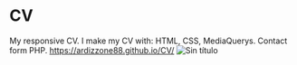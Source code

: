# CV
My responsive CV.
I make my CV with: HTML, CSS, MediaQuerys. 
Contact form PHP. 
https://ardizzone88.github.io/CV/
![Sin título](https://user-images.githubusercontent.com/70913658/125861872-ba60bfa7-1f47-4a00-ae74-08dadd5c9ff5.png)


